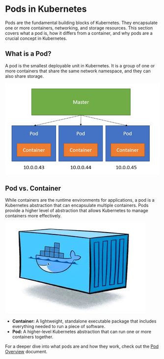 # Pods in Kubernetes

Pods are the fundamental building blocks of Kubernetes. They encapsulate one or more containers, networking, and storage resources. This section covers what a pod is, how it differs from a container, and why pods are a crucial concept in Kubernetes.

## What is a Pod?

A pod is the smallest deployable unit in Kubernetes. It is a group of one or more containers that share the same network namespace, and they can also share storage.

![Pod Structure](pod-img.png)

## Pod vs. Container

While containers are the runtime environments for applications, a pod is a Kubernetes abstraction that can encapsulate multiple containers. Pods provide a higher level of abstraction that allows Kubernetes to manage containers more effectively.

![Pod vs. Container](docker-container.jpg)

- **Container:** A lightweight, standalone executable package that includes everything needed to run a piece of software.
- **Pod:** A higher-level Kubernetes abstraction that can run one or more containers together.

For a deeper dive into what pods are and how they work, check out the [Pod Overview](pod-overview.md) document.

